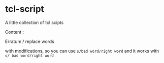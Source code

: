 # tcl-script

A little collection of tcl scipts

Content : 

Erratum / replace words

with modifications, so you can use `s/bad word/right word` and it works with `s/ bad word/right word`
